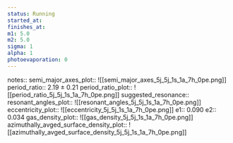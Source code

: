 ```yaml
---
status: Running
started_at:
finishes_at:
m1: 5.0
m2: 5.0
sigma: 1
alpha: 1
photoevaporation: 0
---
```


notes::
semi_major_axes_plot:: ![[semi_major_axes_5j_5j_1s_1a_7h_0pe.png]]
period_ratio:: 2.19 ± 0.21
period_ratio_plot:: ![[period_ratio_5j_5j_1s_1a_7h_0pe.png]]
suggested_resonance::
resonant_angles_plot:: ![[resonant_angles_5j_5j_1s_1a_7h_0pe.png]]
eccentricity_plot:: ![[eccentricity_5j_5j_1s_1a_7h_0pe.png]]
e1:: 0.090
e2:: 0.034
gas_density_plot:: ![[gas_density_5j_5j_1s_1a_7h_0pe.png]]
azimuthally_avged_surface_density_plot:: ![[azimuthally_avged_surface_density_5j_5j_1s_1a_7h_0pe.png]]
